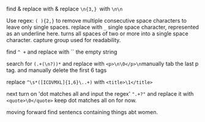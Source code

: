 find & replace with &amp;
replace `\n{3,} `with `\n\n`

Use regex: `( ){2,}` to remove multiple consecutive space characters to leave only single spaces. replace with `_` single space character, represented as an underline here. turns all spaces of two or more into a single space character. capture group used for readability.

find `^ +` and replace with `` the empty string

search for `(.+(\n?))*` and replace with `<p>\n\0</p>\n`manually tab the last p tag. and manually delete the first 6 tags

replace `^\s*([ICDVMXL]{1,6}\..+)` with `<title>\1</title>`

next turn on 'dot matches all and input the regex' `".+?"` and replace it with `<quote>\0</quote>` keep dot matches all on for now.

moving forward find sentencs containing things abt women. 